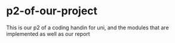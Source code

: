 # p2-of-our-project
This is our p2 of a coding handin for uni, and the modules that are implemented as well as our report
